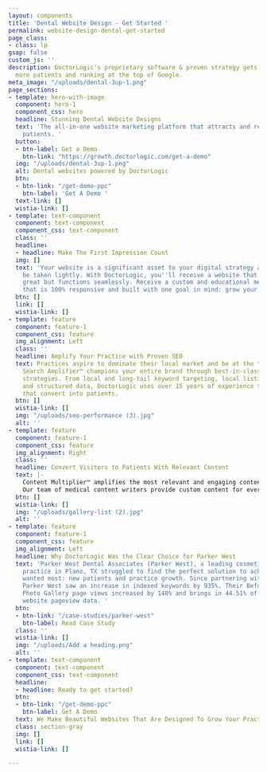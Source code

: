 ```yaml
---
layout: components
title: 'Dental Website Design - Get Started '
permalink: website-design-dental-get-started
page_class:
- class: lp
gsap: false
custom_js: ''
description: DoctorLogic's proprietary software & proven strategy gets you found by
  more patients and ranking at the top of Google.
meta_image: "/uploads/dental-3up-1.png"
page_sections:
- template: hero-with-image
  component: hero-1
  component_css: hero
  headline: Stunning Dental Website Designs
  text: 'The all-in-one website marketing platform that attracts and retains more
    patients. '
  button:
  - btn-label: Get a Demo
    btn-link: "https://growth.doctorlogic.com/get-a-demo"
  img: "/uploads/dental-3up-1.png"
  alt: Dental websites powered by DoctorLogic
  btn:
  - btn-link: "/get-demo-ppc"
    btn-label: 'Get A Demo '
  text-link: []
  wistia-link: []
- template: text-component
  component: text-component
  component_css: text-component
  class: ''
  headline:
  - headline: Make The First Impression Count
  img: []
  text: 'Your website is a significant asset to your digital strategy and should not
    be taken lightly. With DoctorLogic, you''ll receive a website that not only looks
    great but functions seamlessly. Receive a custom and educational medical website
    that is 100% responsive and built with one goal in mind: grow your practice.'
  btn: []
  link: []
  wistia-link: []
- template: feature
  component: feature-1
  component_css: feature
  img_alignment: Left
  class: ''
  headline: Amplify Your Practice with Proven SEO
  text: Practices aspire to dominate their local market and be at the top of Google.
    Search Amplifier™ champions your entire brand through best-in-class medical SEO
    strategies. From local and long-tail keyword targeting, local listing management,
    and structured data, DoctorLogic uses over 15 years of experience to deliver visitors
    that convert into patients.
  btn: []
  wistia-link: []
  img: "/uploads/seo-performance (3).jpg"
  alt: ''
- template: feature
  component: feature-1
  component_css: feature
  img_alignment: Right
  class: ''
  headline: Convert Visitors to Patients With Relevant Content
  text: |-
    Content Multiplier™ amplifies the most relevant and engaging content pages for patients and search engines.
    Our team of medical content writers provide custom content for every procedure and service offered at your practice, all while utilizing proven SEO strategies to help you build better content, fast.
  btn: []
  wistia-link: []
  img: "/uploads/gallery-list (2).jpg"
  alt: ''
- template: feature
  component: feature-1
  component_css: feature
  img_alignment: Left
  headline: Why DoctorLogic Was the Clear Choice for Parker West
  text: 'Parker West Dental Associates (Parker West), a leading cosmetic dentistry
    practice in Plano, TX struggled to find the perfect solution to achieve what they
    wanted most: new patients and practice growth. Since partnering with DoctorLogic,
    Parker West saw an increase in indexed keywords by 935%. Their Before and After
    Photo Gallery page views increased by 140% and brings in 44.51% of their entire
    website pageview data. '
  btn:
  - btn-link: "/case-studies/parker-west"
    btn-label: Read Case Study
  class: ''
  wistia-link: []
  img: "/uploads/Add a heading.png"
  alt: ''
- template: text-component
  component: text-component
  component_css: text-component
  headline:
  - headline: Ready to get started?
  btn:
  - btn-link: "/get-demo-ppc"
    btn-label: Get A Demo
  text: We Make Beautiful Websites That Are Designed To Grow Your Practice
  class: section-gray
  img: []
  link: []
  wistia-link: []

---
```


